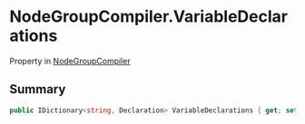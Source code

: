 # NodeGroupCompiler.VariableDeclarations

Property in [NodeGroupCompiler](/docs/api/csharp/yarn.compiler.nodegroupcompiler.md)

## Summary



```csharp
public IDictionary<string, Declaration> VariableDeclarations { get; set; }
```

